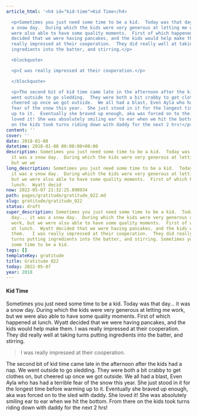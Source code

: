 ```yaml
---
article_html: '<h4 id="kid-time">Kid Time</h4>

  <p>Sometimes you just need some time to be a kid.  Today was that day... it was
  a snow day.  During which the kids were very generous at letting me work, but we
  were also able to have some quality moments.  First of which happened at lunch.  Wyatt
  decided that we were having pancakes, and the kids would help make them.   I was
  really impressed at their cooperation.  They did really well at taking turns putting
  ingredients into the batter, and stirring.</p>

  <blockquote>

  <p>I was really impressed at their cooperation.</p>

  </blockquote>

  <p>The second bit of kid time came late in the afternoon after the kids had a nap.  We
  went outside to go sledding.  They were both a bit crabby to get clothes on, but
  cheered up once we got outside.  We all had a blast, Even Ayla who has had a terrible
  fear of the snow this year.  She just stood in it for the longest time before warming
  up to it.  Eventually she braved up enough, aka was forced on to the sled with daddy.  She
  loved it! She was absolutely smiling ear to ear when we hit the bottom.  From there
  on the kids took turns riding down with daddy for the next 2 hrs!</p>'
content: ''
cover: ''
date: 2018-01-08
datetime: 2018-01-08 00:00:00+00:00
description: Sometimes you just need some time to be a kid.  Today was that day...
  it was a snow day.  During which the kids were very generous at letting me work,
  but we we
long_description: Sometimes you just need some time to be a kid.  Today was that day...
  it was a snow day.  During which the kids were very generous at letting me work,
  but we were also able to have some quality moments.  First of which happened at
  lunch.  Wyatt decid
now: 2022-05-07 21:32:25.890934
path: pages/gratitude/gratitude_022.md
slug: gratitude/gratitude_022
status: draft
super_description: Sometimes you just need some time to be a kid.  Today was that
  day... it was a snow day.  During which the kids were very generous at letting me
  work, but we were also able to have some quality moments.  First of which happened
  at lunch.  Wyatt decided that we were having pancakes, and the kids would help make
  them.   I was really impressed at their cooperation.  They did really well at taking
  turns putting ingredients into the batter, and stirring. Sometimes you just need
  some time to be a kid.
tags: []
templateKey: gratitude
title: Gratitude 022
today: 2022-05-07
year: 2018
---
```


#### Kid Time

Sometimes you just need some time to be a kid.  Today was that day... it was a snow day.  During which the kids were very generous at letting me work, but we were also able to have some quality moments.  First of which happened at lunch.  Wyatt decided that we were having pancakes, and the kids would help make them.   I was really impressed at their cooperation.  They did really well at taking turns putting ingredients into the batter, and stirring.

> I was really impressed at their cooperation.

The second bit of kid time came late in the afternoon after the kids had a nap.  We went outside to go sledding.  They were both a bit crabby to get clothes on, but cheered up once we got outside.  We all had a blast, Even Ayla who has had a terrible fear of the snow this year.  She just stood in it for the longest time before warming up to it.  Eventually she braved up enough, aka was forced on to the sled with daddy.  She loved it! She was absolutely smiling ear to ear when we hit the bottom.  From there on the kids took turns riding down with daddy for the next 2 hrs!